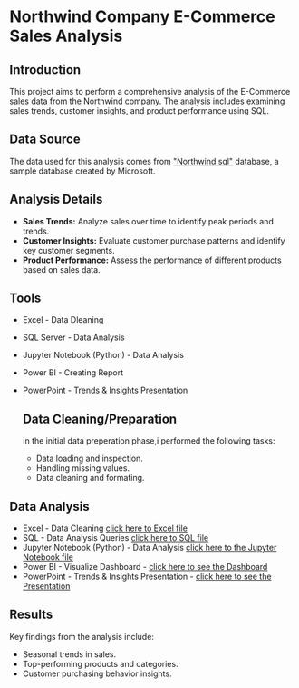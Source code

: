 # Northwind Company E-Commerce Sales Analysis

## Introduction
This project aims to perform a comprehensive analysis of the E-Commerce sales data from the Northwind company. The analysis includes examining sales trends, customer insights, and product performance using SQL.

## Data Source
The data used for this analysis comes from  ["Northwind.sql"](https://github.com/shonlugassy/Northwind-ShippingCompany-AnalysisProject/blob/main/Northwind%20Project%20Github/northwind.sql) database, a sample database created by Microsoft.

## Analysis Details
- **Sales Trends:** Analyze sales over time to identify peak periods and trends.
- **Customer Insights:** Evaluate customer purchase patterns and identify key customer segments.
- **Product Performance:** Assess the performance of different products based on sales data.

## Tools
- Excel - Data Dleaning
- SQL Server - Data Analysis
- Jupyter Notebook (Python) - Data Analysis
- Power BI  - Creating Report
- PowerPoint - Trends & Insights Presentation
  

  ## Data Cleaning/Preparation

  in the initial data preperation phase,i performed the following tasks:
  - Data loading and inspection.
  - Handling missing values.
  - Data cleaning and formating.


## Data Analysis 
- Excel - Data Cleaning [click here to Excel file](https://github.com/shonlugassy/Northwind-ShippingCompany-AnalysisProject/blob/main/Northwind%20Project%20Github/Northwind_TBLS_Analysis.xlsx)
- SQL - Data Analysis Queries [click here to SQL file](https://github.com/shonlugassy/Northwind-ShippingCompany-AnalysisProject/blob/main/Northwind%20Project%20Github/SQLQueryGitHub.sql)
- Jupyter Notebook (Python) -  Data Analysis [click here to the Jupyter Notebook file](https://github.com/shonlugassy/Northwind-ShippingCompany-AnalysisProject/blob/main/Northwind%20Project%20Github/Jupyter%20Notebook%20Northwind%20connection%20and%20analysis%20.ipynb)
- Power BI - Visualize Dashboard - [click here to see the Dashboard](https://github.com/shonlugassy/Northwind-ShippingCompany-AnalysisProject/blob/main/Northwind%20Project%20Github/KPI%20Business%20Dashboard%20Northwind.pbix)
- PowerPoint - Trends & Insights Presentation - [click here to see the Presentation](https://github.com/shonlugassy/Northwind-ShippingCompany-AnalysisProject/blob/main/Northwind%20Project%20Github/Northwind%20Trends%20Presentation.pptx)


## Results
Key findings from the analysis include:
- Seasonal trends in sales.
- Top-performing products and categories.
- Customer purchasing behavior insights.
